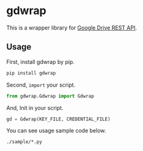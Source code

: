 # gdwrap

This is a wrapper library for [Google Drive REST API](https://developers.google.com/drive/v3/web/about-sdk).

## Usage

First, install gdwrap by pip.

```bash
pip install gdwrap
```

Second, `import` your script.

```py
from gdwrap.Gdwrap import Gdwrap
```

And, Init in your script.

```py
gd = Gdwrap(KEY_FILE, CREDENTIAL_FILE)
```

You can see usage sample code below.

`./sample/*.py`
